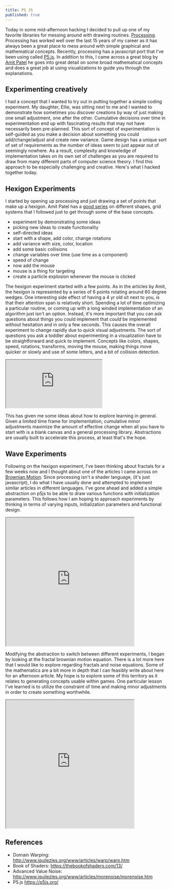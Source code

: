 ```yaml
---
title: P5 JS
published: true
---
```


Today in some mid-afternoon hacking I decided to pull up one of my favorite libraries for messing around with drawing routines. [Processing](https://processing.org/). Processing has worked well over the last 15 years of my career as it has always been a great place to mess around with simple graphical and mathematical concepts. Recently, processing has a javascript port that I've been using called [P5.js](https://p5js.org/reference/). In addition to this, I came across a great blog by [Amit Patel](https://simblob.blogspot.com) he goes into great detail on some broad mathematical concepts and does a great job at using visualizations to guide you through the explanations.


## Experimenting creatively

I had a concept that I wanted to try out in putting together a simple coding experiment. My daughter, Ellie, was sitting next to me and I wanted to demonstrate how sometimes you discover creations by way of just making one small adjustment, one after the other. Cumulative decisions over time in experimentation end up with fascinating results that may not have necessarily been pre-planned. This sort of concept of experimentation is self-guided as you make a decision about something you could add/change/adjust and create new variance. Game design has a unique sort of set of requirements as the number of ideas seem to just appear out of seemingly nowhere. As a result, complexity and knowledge of implementation takes on its own set of challenges as you are required to draw from many different parts of computer science theory. I find this approach to be especially challenging and creative. Here's what I hacked together today.


## Hexigon Experiments

I started by opening up processing and just drawing a set of points that make up a hexigon. Amit Patel has a [good series](https://www.redblobgames.com/grids/hexagons/) on different shapes, grid systems that I followed just to get through some of the base concepts.

- experiment by demonstrating some ideas
- picking new ideas to create functionality
- self-directed ideas
- start with a shape, add color, change rotations
- add variance with size, color, location
- add some basic collisions
- change variables over time (use time as a component)
- speed of change
- now add the mouse
- mouse is a thing for targeting
- create a particle explosion whenever the mouse is clicked

The hexigon experiment started with a few points. As in the articles by Amit, the hexigon is represented by a series of 6 points rotating around 60 degree wedges. One interesting side effect of having a 4 yr old sit next to you, is that their attention span is relatively short. Spending a lot of time optimizing a particular routine, or coming up with a long winded implementation of an algorithm just isn't an option. Instead, it's more important that you can ask questions about things you could implement that *could* be implemented without hesitation and in only a few seconds. This causes the overall experiment to change rapidly due to quick visual adjustments. The sort of questions you ask a toddler about experimenting in a visualization have to be straightforward and quick to implement. Concepts like colors, shapes, speed, rotations, transforms, moving the mouse, making things move quicker or slowly and use of some letters, and a bit of collision detection. 

<iframe src="https://editor.p5js.org/nyxtom/embed/P2Mw6o6Kd"></iframe>

This has given me some ideas about how to explore learning in general. Given a limited time frame for implementation, cumulative minor adjustments maximize the amount of effective change when all you have to start with is a blank canvas and a general processing library. Abstractions are usually built to accelerate this process, at least that's the hope.


## Wave Experiments

Following on the hexigon experiment, I've been thinking about fractals for a few weeks now and I thought about one of the articles I came across on [Brownian Motion](https://thebookofshaders.com/13/). Since processing isn't a shader language, (it's just javascript), I do what I have usually done and attempted to implement similar articles in different languages. I've gone ahead and added a simple abstraction on p5js to be able to draw various functions with initialization parameters. This follows how I am hoping to approach experiments by thinking in terms of varying inputs, initialization parameters and functional design.

<iframe src="https://editor.p5js.org/nyxtom/embed/93_UTqpoX" width="400" height="400"></iframe>

Modifying the abstraction to switch between different experiments, I began by looking at the fractal brownian motion equation. There is a lot more here that I would like to explore regarding fractals and noise equations. Some of the mathematics are a bit more in depth that I can feasibly write about here for an afternoon article. My hope is to explore some of this territory as it relates to generating concepts usable within games. One particular lesson I've learned is to utilize the constraint of time and making minor adjustments in order to create something worthwhile.

<iframe src="https://editor.p5js.org/nyxtom/embed/vkOZ8ynYY" width="400" height="400"></iframe>


## References

* Domain Warping: http://www.iquilezles.org/www/articles/warp/warp.htm
* Book of Shaders: https://thebookofshaders.com/13/
* Advanced Value Noise: http://www.iquilezles.org/www/articles/morenoise/morenoise.htm
* P5.js https://p5js.org/



